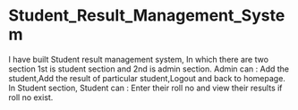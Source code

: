 # Student_Result_Management_System
I have built Student result management system, In which there are two section 1st is student section and 2nd is admin section. Admin can : Add the student,Add the result of particular student,Logout and back to homepage. In Student section, Student can : Enter their roll no and view their results if roll no exist.

